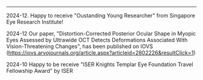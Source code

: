 ---
2024-12. Happy to receive "Oustanding Young Researcher" from Singapore Eye Research Institute!

2024-12 Our paper, "Distortion-Corrected Posterior Ocular Shape in Myopic Eyes Assessed by Ultrawide OCT Detects Deformations Associated With Vision-Threatening Changes", has been published on IOVS (https://iovs.arvojournals.org/article.aspx?articleid=2802226&resultClick=1)

2024-10 Happy to be receive "ISER Knights Templar Eye Foundation Travel Fellowship Award" by ISER
